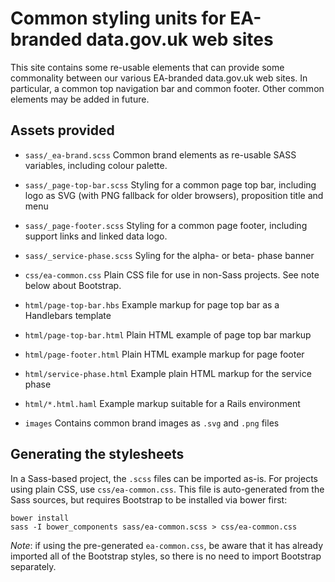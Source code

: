 # Common styling units for EA-branded data.gov.uk web sites

This site contains some re-usable elements that can provide some
commonality between our various EA-branded data.gov.uk web sites.
In particular, a common top navigation bar and common footer.
Other common elements may be added in future.

## Assets provided

* `sass/_ea-brand.scss`
  Common brand elements as re-usable SASS variables, including colour palette.

* `sass/_page-top-bar.scss`
  Styling for a common page top bar, including logo as SVG (with PNG fallback for older browsers), proposition title and menu

* `sass/_page-footer.scss`
  Styling for a common page footer, including support links and linked data
  logo.

* `sass/_service-phase.scss`
  Syling for the alpha- or beta- phase banner

* `css/ea-common.css`
  Plain CSS file for use in non-Sass projects. See note below about Bootstrap.

* `html/page-top-bar.hbs`
  Example markup for page top bar as a Handlebars template

* `html/page-top-bar.html`
  Plain HTML example of page top bar markup

* `html/page-footer.html`
  Plain HTML example markup for page footer

* `html/service-phase.html`
  Example plain HTML markup for the service phase

* `html/*.html.haml`
  Example markup suitable for a Rails environment

* `images`
  Contains common brand images as `.svg` and `.png` files

## Generating the stylesheets

In a Sass-based project, the `.scss` files can be imported as-is. For projects
using plain CSS, use `css/ea-common.css`. This file is auto-generated from the Sass sources, but requires Bootstrap to be installed via bower first:

    bower install
    sass -I bower_components sass/ea-common.scss > css/ea-common.css

*Note*: if using the pre-generated `ea-common.css`, be aware that it has already imported all of the Bootstrap styles, so there is no need to import Bootstrap separately.
